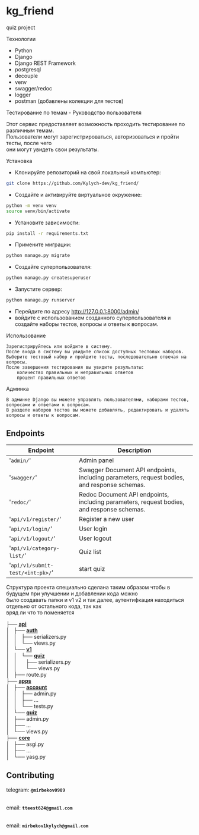 # kg_friend
quiz project


Технологии

   - Python
   - Django
   - Django REST Framework
   - postgresql
   - decouple
   - venv
   - swagger/redoc
   - logger
   - postman (добавлены колекции для тестов)


Тестирование по темам - Руководство пользователя

Этот сервис предоставляет возможность проходить тестирование по различным темам. <br> 
Пользователи могут зарегистрироваться, авторизоваться и пройти тесты, после чего <br> 
они могут увидеть свои результаты.

Установка

- Клонируйте репозиторий на свой локальный компьютер:
``` bash 
git clone https://github.com/Kylych-dev/kg_friend/
```

- Создайте и активируйте виртуальное окружение:
``` bash
python -m venv venv
source venv/bin/activate
```
- Установите зависимости:
``` bash
pip install -r requirements.txt
```

- Примените миграции:
``` bash
python manage.py migrate
```
- Создайте суперпользователя:
``` bash
python manage.py createsuperuser
```
- Запустите сервер:
``` bash
python manage.py runserver
``` 
- Перейдите по адресу 
http://127.0.0.1:8000/admin/
- войдите с использованием созданного суперпользователя и создайте наборы тестов, вопросы и ответы к вопросам. <br> 

Использование

    Зарегистрируйтесь или войдите в систему.
    После входа в систему вы увидите список доступных тестовых наборов.
    Выберите тестовый набор и пройдите тесты, последовательно отвечая на вопросы.
    После завершения тестирования вы увидите результаты:
        количество правильных и неправильных ответов
        процент правильных ответов

Админка

    В админке Django вы можете управлять пользователями, наборами тестов, вопросами и ответами к вопросам. 
    В разделе наборов тестов вы можете добавлять, редактировать и удалять вопросы и ответы к вопросам.  


## Endpoints

| Endpoint                                                               | Description                                                                                 |
|------------------------------------------------------------------------|---------------------------------------------------------------------------------------------|
| '`admin/`'                                                             | Admin panel                                                                                 |
| '`swagger/`'                                                           | Swagger Document API endpoints, including parameters, request bodies, and response schemas. |
| '`redoc/`'                                                             | Redoc Document API endpoints, including parameters, request bodies, and response schemas.   |
| '`api/v1/register/`'                                                   | Register a new user                                                                         |
| '`api/v1/login/`'                                                      | User login                                                                                  |
| '`api/v1/logout/`'                                                     | User logout                                                                                 |
| '`api/v1/category-list/`'                                              | Quiz list                                                                                   |
| '`api/v1/submit-test/<int:pk>/`'                                       | start quiz                                                                                  |

Структура проекта специально сделана таким образом чтобы в будущем при улучшении и добавлении кода можно <br> 
было создавать папки и v1 v2 и так далее, аутентифкация находиться отдельно от остального кода, так как <br> 
вряд ли что то поменяется<br> 



├── **<u>api</u>** <br> 
│   ├── **<u>auth</u>** <br> 
│   │   ├── serializers.py <br> 
│   │   └── views.py <br>
│   └── **<u>v1</u>** <br> 
│   │   └── **<u>quiz</u>** <br> 
│   │      ├── serializers.py <br> 
│   │      └── views.py <br>
│    ├── route.py <br> 
├── **<u>apps</u>** <br> 
│   ├── **<u>account</u>** <br> 
│   │   ├── admin.py <br>
│   │   ├── ... <br> 
│   │   └── tests.py <br> 
│   └── **<u>quiz</u>** <br> 
│       ├── admin.py <br> 
│       ├── ... <br>
│       └── views.py <br> 
├── **<u>core</u>** <br> 
│   ├── asgi.py <br> 
│   ├── ... <br>
│   └── yasg.py <br> 

## Contributing

telegram: **`@mirbekov0909`** <br>
<br>

email: **`tteest624@gmail.com`** <br>
<br>

email: **`mirbekov1kylych@gmail.com`**


